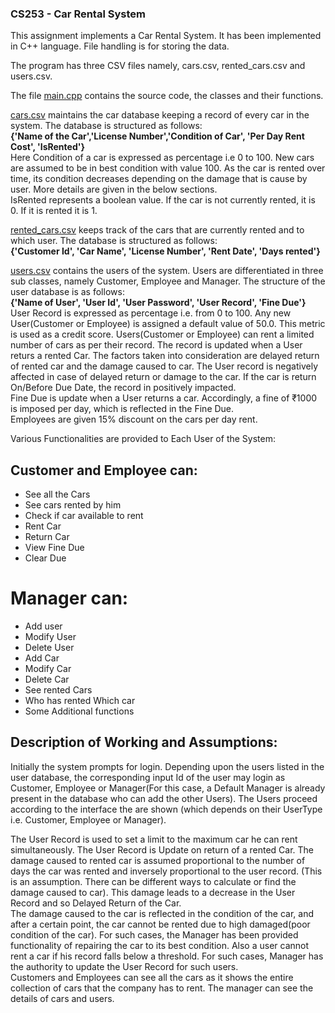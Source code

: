 ### CS253 - Car Rental System

This assignment implements a Car Rental System. It has been implemented in C++ language. File handling is for storing the data. 

The program has three CSV files namely, cars.csv, rented_cars.csv and users.csv.

The file [main.cpp](https://github.com/SmartCheese22/CS253A/blob/main/main.cpp) contains the source code, the classes and their functions.

[cars.csv](https://github.com/SmartCheese22/CS253A/blob/main/cars.csv) maintains the car database keeping a record of every car in the system. The database is structured as follows:  
**{'Name of the Car','License Number','Condition of Car', 'Per Day Rent Cost', 'IsRented'}**  
Here Condition of a car is expressed as percentage i.e 0 to 100. New cars are assumed to be in best condition with value 100. As the car is rented over time, its condition decreases depending on the damage that is cause by user. More details are given in the below sections.  
IsRented represents a boolean value. If the car is not currently rented, it is 0. If it is rented it is 1.

[rented_cars.csv](https://github.com/SmartCheese22/CS253A/blob/main/rented_cars.csv) keeps track of the cars that are currently rented and to which user. The database is structured as follows:  
**{'Customer Id', 'Car Name', 'License Number', 'Rent Date', 'Days rented'}**

[users.csv](https://github.com/SmartCheese22/CS253A/blob/main/users.csv) contains the users of the system. Users are differentiated in three sub classes, namely Customer, Employee and Manager. The structure of the user database is as follows:  
**{'Name of User', 'User Id', 'User Password', 'User Record', 'Fine Due'}**  
User Record is expressed as percentage i.e. from 0 to 100. Any new User(Customer or Employee) is assigned a default value of 50.0. This metric is used as a credit score. Users(Customer or Employee) can rent a limited number of cars as per their record. The record is updated when a User returs a rented Car. The factors taken into consideration are delayed return of rented car and the damage caused to car. The User record is negatively affected in case of delayed return or damage to the car. If the car is return On/Before Due Date, the record in positively impacted.  
Fine Due is update when a User returns a car. Accordingly, a fine of ₹1000 is imposed per day, which is reflected in the Fine Due.  
Employees are given 15% discount on the cars per day rent.

Various Functionalities are provided to Each User of the System:

## Customer and Employee can:
* See all the Cars
* See cars rented by him
* Check if car available to rent
* Rent Car
* Return Car
* View Fine Due
* Clear Due

# Manager can:
* Add user
* Modify User
* Delete User
* Add Car
* Modify Car
* Delete Car
* See rented Cars
* Who has rented Which car
* Some Additional functions

## Description of Working and Assumptions:

Initially the system prompts for login. Depending upon the users listed in the user database, the corresponding input Id of the user may login as Customer, Employee or Manager(For this case, a Default Manager is already present in the database who can add the other Users). The Users proceed according to the interface the are shown (which depends on their UserType i.e. Customer, Employee or Manager).  

The User Record is used to set a limit to the maximum car he can rent simultaneously. The User Record is Update on return of a rented Car. The damage caused to rented car is assumed proportional to the number of days the car was rented and inversely proportional to the user record. (This is an assumption. There can be different ways to calculate or find the damage caused to car). This damage leads to a decrease in the User Record and so Delayed Return of the Car.  
The damage caused to the car is reflected in the condition of the car, and after a certain point, the car cannot be rented due to high damaged(poor condition of the car). For such cases, the Manager has been provided functionality of repairing the car to its best condition. Also a user cannot rent a car if his record falls below a threshold. For such cases, Manager has the authority to update the User Record for such users.  
Customers and Employees can see all the cars as it shows the entire collection of cars that the company has to rent. The manager can see the details of cars and users.  
